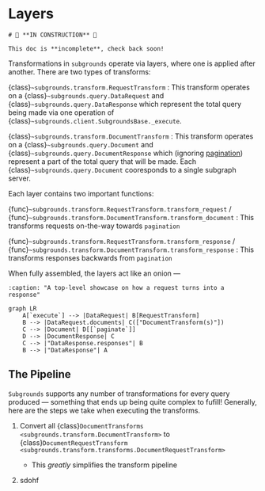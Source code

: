 # Layers

```{caution}
# 🚧 **IN CONSTRUCTION** 🚧

This doc is **incomplete**, check back soon!
```

Transformations in `subgrounds` operate via layers, where one is applied after another. There are two types of transforms:

{class}`~subgrounds.transform.RequestTransform`
: This transform operates on a {class}`~subgrounds.query.DataRequest` and {class}`~subgrounds.query.DataResponse` which represent the total query being made via one operation of {class}`~subgrounds.client.SubgroundsBase._execute`.

{class}`~subgrounds.transform.DocumentTransform`
: This transform operates on a {class}`~subgrounds.query.Document` and {class}`~subgrounds.query.DocumentResponse` which (ignoring [pagination](/subgrounds/advanced_topics/pagination)) represent a part of the total query that will be made. Each {class}`~subgrounds.query.Document` cooresponds to a single subgraph server.

Each layer contains two important functions:

{func}`~subgrounds.transform.RequestTransform.transform_request` / {func}`~subgrounds.transform.DocumentTransform.transform_document`
: This transforms requests on-the-way towards `pagination`

{func}`~subgrounds.transform.RequestTransform.transform_response` / {func}`~subgrounds.transform.DocumentTransform.transform_response`
: This transforms responses backwards from `pagination`

When fully assembled, the layers act like an onion — 

```{mermaid}
:caption: "A top-level showcase on how a request turns into a response"

graph LR
    A[`execute`] --> |DataRequest| B[RequestTransform]
    B --> |DataRequest.documents| C(["DocumentTransform(s)"])
    C --> |Document| D[[`paginate`]]
    D --> |DocumentResponse| C
    C --> |"DataResponse.responses"| B
    B --> |"DataResponse"| A
```

## The Pipeline

`Subgrounds` supports any number of transformations for every query produced — something that ends up being quite complex to fufill! Generally, here are the steps we take when executing the transforms.

1. Convert all {class}`DocumentTransforms <subgrounds.transform.DocumentTransform>` to {class}`DocumentRequestTransform <subgrounds.transform.transforms.DocumentRequestTransform>`
   - This *greatly* simplifies the transform pipeline

2. sdohf